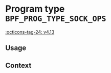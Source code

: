# Program type `BPF_PROG_TYPE_SOCK_OPS`

<!-- [FEATURE_TAG](BPF_PROG_TYPE_SOCK_OPS) -->
[:octicons-tag-24: v4.13](https://github.com/torvalds/linux/commit/40304b2a1567fecc321f640ee4239556dd0f3ee0)
<!-- [/FEATURE_TAG] -->

## Usage

<!-- TODO -->

## Context

<!-- https://github.com/torvalds/linux/blob/2475bf0250dee99b477e0c56d7dc9d7ac3f04117/include/uapi/linux/bpf.h#L6377 -->

